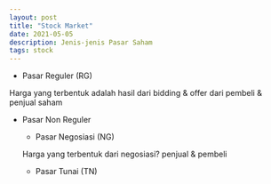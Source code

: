 ```yaml
---
layout: post
title: "Stock Market"
date: 2021-05-05
description: Jenis-jenis Pasar Saham
tags: stock
---
```


* Pasar Reguler (RG)

Harga yang terbentuk adalah hasil dari bidding & offer dari pembeli & penjual saham

* Pasar Non Reguler

    * Pasar Negosiasi (NG)
    
    Harga yang terbentuk dari negosiasi? penjual & pembeli

    * Pasar Tunai (TN)
    